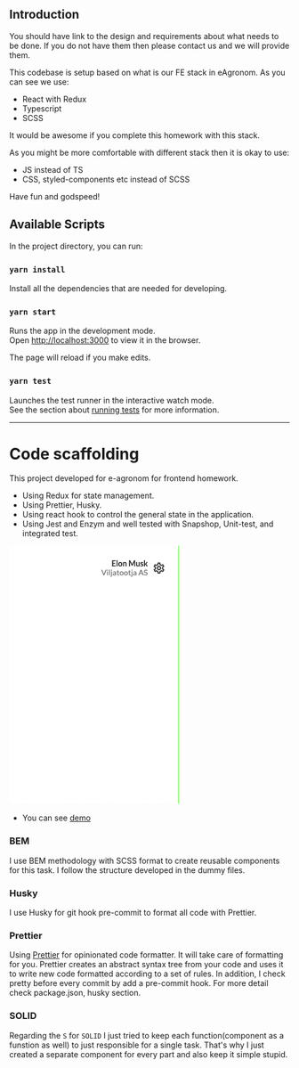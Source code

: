 ## Introduction

You should have link to the design and requirements about what needs to be done.
If you do not have them then please contact us and we will provide them.

This codebase is setup based on what is our FE stack in eAgronom.
As you can see we use:

- React with Redux
- Typescript
- SCSS

It would be awesome if you complete this homework with this stack.

As you might be more comfortable with different stack then it is okay to use:

- JS instead of TS
- CSS, styled-components etc instead of SCSS

Have fun and godspeed!

## Available Scripts

In the project directory, you can run:

### `yarn install`

Install all the dependencies that are needed for developing.

### `yarn start`

Runs the app in the development mode.\
Open [http://localhost:3000](http://localhost:3000) to view it in the browser.

The page will reload if you make edits.

### `yarn test`

Launches the test runner in the interactive watch mode.\
See the section about [running tests](https://facebook.github.io/create-react-app/docs/running-tests) for more information.

---

# Code scaffolding

This project developed for e-agronom for frontend homework.

- Using Redux for state management.
- Using Prettier, Husky.
- Using react hook to control the general state in the application.
- Using Jest and Enzym and well tested with Snapshop, Unit-test, and integrated test.

![e-agronom](e-agronom.gif)

- You can see [demo](https://eagronom.netlify.app/)

### BEM

I use BEM methodology with SCSS format to create reusable components for this task. I follow the structure developed in the dummy files.

### Husky

I use Husky for git hook pre-commit to format all code with Prettier.

### Prettier

Using [Prettier](https://prettier.io/) for opinionated code formatter.
It will take care of formatting for you.
Prettier creates an abstract syntax tree from your code and uses it to write new code formatted according to a set of rules.
In addition, I check pretty before every commit by add a pre-commit hook. For more detail check package.json, husky section.

### SOLID

Regarding the `S` for `SOLID` I just tried to keep each function(component as a funstion as well) to
just responsible for a single task. That's why I just created a separate component for every part
and also keep it simple stupid.
